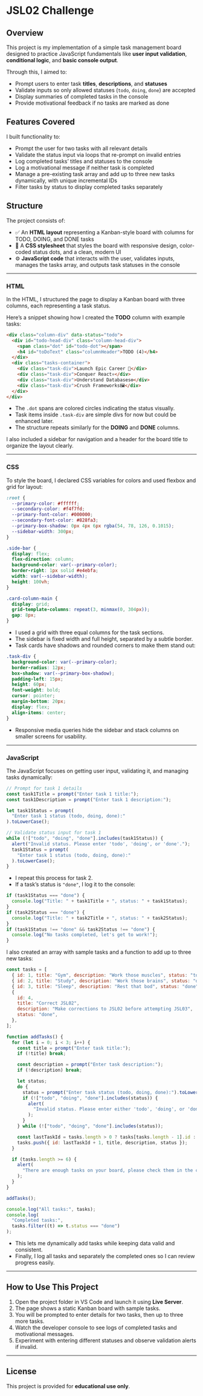 # JSL02 Challenge

## Overview

This project is my implementation of a simple task management board designed to practice JavaScript fundamentals like **user input validation**, **conditional logic**, and **basic console output**.

Through this, I aimed to:

- Prompt users to enter task **titles**, **descriptions**, and **statuses**
- Validate inputs so only allowed statuses (`todo`, `doing`, `done`) are accepted
- Display summaries of completed tasks in the console
- Provide motivational feedback if no tasks are marked as done

## Features Covered

I built functionality to:

- Prompt the user for two tasks with all relevant details
- Validate the status input via loops that re-prompt on invalid entries
- Log completed tasks’ titles and statuses to the console
- Log a motivational message if neither task is completed
- Manage a pre-existing task array and add up to three new tasks dynamically, with unique incremental IDs
- Filter tasks by status to display completed tasks separately

## Structure

The project consists of:

- ✅ An **HTML layout** representing a Kanban-style board with columns for TODO, DOING, and DONE tasks
- 🎨 A **CSS stylesheet** that styles the board with responsive design, color-coded status dots, and a clean, modern UI
- ⚙️ **JavaScript code** that interacts with the user, validates inputs, manages the tasks array, and outputs task statuses in the console

---

### HTML

In the HTML, I structured the page to display a Kanban board with three columns, each representing a task status.

Here’s a snippet showing how I created the **TODO** column with example tasks:

```html
<div class="column-div" data-status="todo">
  <div id="todo-head-div" class="column-head-div">
    <span class="dot" id="todo-dot"></span>
    <h4 id="toDoText" class="columnHeader">TODO (4)</h4>
  </div>
  <div class="tasks-container">
    <div class="task-div">Launch Epic Career 🚀</div>
    <div class="task-div">Conquer React⚛️</div>
    <div class="task-div">Understand Databases⚙️</div>
    <div class="task-div">Crush Frameworks🖼️</div>
  </div>
</div>
```

- The `.dot` spans are colored circles indicating the status visually.
- Task items inside `.task-div` are simple divs for now but could be enhanced later.
- The structure repeats similarly for the **DOING** and **DONE** columns.

I also included a sidebar for navigation and a header for the board title to organize the layout clearly.

---

### CSS

To style the board, I declared CSS variables for colors and used flexbox and grid for layout:

```css
:root {
  --primary-color: #ffffff;
  --secondary-color: #f4f7fd;
  --primary-font-color: #000000;
  --secondary-font-color: #828fa3;
  --primary-box-shadow: 0px 4px 6px rgba(54, 78, 126, 0.1015);
  --sidebar-width: 300px;
}

.side-bar {
  display: flex;
  flex-direction: column;
  background-color: var(--primary-color);
  border-right: 1px solid #e4ebfa;
  width: var(--sidebar-width);
  height: 100vh;
}

.card-column-main {
  display: grid;
  grid-template-columns: repeat(3, minmax(0, 304px));
  gap: 8px;
}
```

- I used a grid with three equal columns for the task sections.
- The sidebar is fixed width and full height, separated by a subtle border.
- Task cards have shadows and rounded corners to make them stand out:

```css
.task-div {
  background-color: var(--primary-color);
  border-radius: 12px;
  box-shadow: var(--primary-box-shadow);
  padding-left: 15px;
  height: 60px;
  font-weight: bold;
  cursor: pointer;
  margin-bottom: 20px;
  display: flex;
  align-items: center;
}
```

- Responsive media queries hide the sidebar and stack columns on smaller screens for usability.

---

### JavaScript

The JavaScript focuses on getting user input, validating it, and managing tasks dynamically:

```js
// Prompt for task 1 details
const task1Title = prompt("Enter task 1 title:");
const task1Description = prompt("Enter task 1 description:");

let task1Status = prompt(
  "Enter task 1 status (todo, doing, done):"
).toLowerCase();

// Validate status input for task 1
while (!["todo", "doing", "done"].includes(task1Status)) {
  alert("Invalid status. Please enter 'todo', 'doing', or 'done'.");
  task1Status = prompt(
    "Enter task 1 status (todo, doing, done):"
  ).toLowerCase();
}
```

- I repeat this process for task 2.
- If a task’s status is `"done"`, I log it to the console:

```js
if (task1Status === "done") {
  console.log("Title: " + task1Title + ", status: " + task1Status);
}
if (task2Status === "done") {
  console.log("Title: " + task2Title + ", status: " + task2Status);
}
if (task1Status !== "done" && task2Status !== "done") {
  console.log("No tasks completed, let's get to work!");
}
```

I also created an array with sample tasks and a function to add up to three new tasks:

```js
const tasks = [
  { id: 1, title: "Gym", description: "Work those muscles", status: "todo" },
  { id: 2, title: "Study", description: "Work those brains", status: "doing" },
  { id: 3, title: "Sleep", description: "Rest that bod", status: "done" },
  {
    id: 4,
    title: "Correct JSL02",
    description: "Make corrections to JSL02 before attempting JSL03",
    status: "done",
  },
];

function addTasks() {
  for (let i = 0; i < 3; i++) {
    const title = prompt("Enter task title:");
    if (!title) break;

    const description = prompt("Enter task description:");
    if (!description) break;

    let status;
    do {
      status = prompt("Enter task status (todo, doing, done):").toLowerCase();
      if (!["todo", "doing", "done"].includes(status)) {
        alert(
          "Invalid status. Please enter either 'todo', 'doing', or 'done'."
        );
      }
    } while (!["todo", "doing", "done"].includes(status));

    const lastTaskId = tasks.length > 0 ? tasks[tasks.length - 1].id : 0;
    tasks.push({ id: lastTaskId + 1, title, description, status });
  }

  if (tasks.length >= 6) {
    alert(
      "There are enough tasks on your board, please check them in the console."
    );
  }
}

addTasks();

console.log("All tasks:", tasks);
console.log(
  "Completed tasks:",
  tasks.filter((t) => t.status === "done")
);
```

- This lets me dynamically add tasks while keeping data valid and consistent.
- Finally, I log all tasks and separately the completed ones so I can review progress easily.

---

## How to Use This Project

1. Open the project folder in VS Code and launch it using **Live Server**.
2. The page shows a static Kanban board with sample tasks.
3. You will be prompted to enter details for two tasks, then up to three more tasks.
4. Watch the developer console to see logs of completed tasks and motivational messages.
5. Experiment with entering different statuses and observe validation alerts if invalid.

---

## License

This project is provided for **educational use only**.
